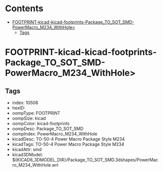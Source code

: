 



Contents
========

* [FOOTPRINT-kicad-kicad-footprints-Package_TO_SOT_SMD-PowerMacro_M234_WithHole>](#footprint-kicad-kicad-footprints-package_to_sot_smd-powermacro_m234_withhole)
	* [Tags](#tags)

# FOOTPRINT-kicad-kicad-footprints-Package_TO_SOT_SMD-PowerMacro_M234_WithHole>

## Tags

- index: 10508
- hexID: 
- oompType: FOOTPRINT
- oompSize: kicad
- oompColor: kicad-footprints
- oompDesc: Package_TO_SOT_SMD
- oompIndex: PowerMacro_M234_WithHole
- kicadDesc: TO-50-4 Power Macro Package Style M234
- kicadTags: TO-50-4 Power Macro Package Style M234
- kicadAttr: smd
- kicad3DModel: ${KICAD6_3DMODEL_DIR}/Package_TO_SOT_SMD.3dshapes/PowerMacro_M234_WithHole.wrl
